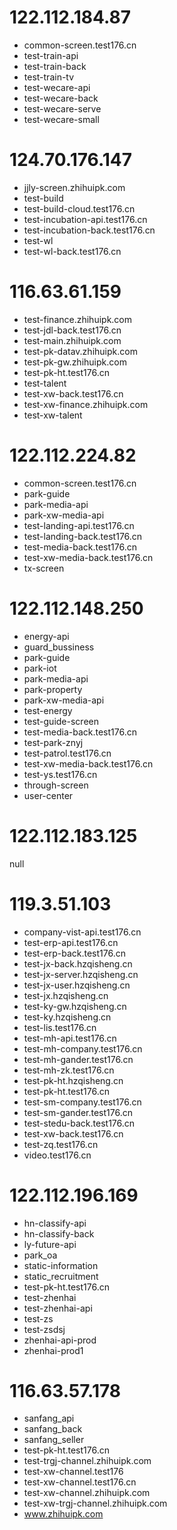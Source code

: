 # 122.112.184.87

- common-screen.test176.cn
- test-train-api
- test-train-back
- test-train-tv
- test-wecare-api
- test-wecare-back
- test-wecare-serve
- test-wecare-small

# 124.70.176.147

- jjly-screen.zhihuipk.com
- test-build
- test-build-cloud.test176.cn
- test-incubation-api.test176.cn
- test-incubation-back.test176.cn
- test-wl
- test-wl-back.test176.cn

# 116.63.61.159

- test-finance.zhihuipk.com
- test-jdl-back.test176.cn
- test-main.zhihuipk.com
- test-pk-datav.zhihuipk.com
- test-pk-gw.zhihuipk.com
- test-pk-ht.test176.cn
- test-talent
- test-xw-back.test176.cn
- test-xw-finance.zhihuipk.com
- test-xw-talent

# 122.112.224.82

- common-screen.test176.cn
- park-guide
- park-media-api
- park-xw-media-api
- test-landing-api.test176.cn
- test-landing-back.test176.cn
- test-media-back.test176.cn
- test-xw-media-back.test176.cn
- tx-screen

# 122.112.148.250

- energy-api
- guard_bussiness
- park-guide
- park-iot
- park-media-api
- park-property
- park-xw-media-api
- test-energy
- test-guide-screen
- test-media-back.test176.cn
- test-park-znyj
- test-patrol.test176.cn
- test-xw-media-back.test176.cn
- test-ys.test176.cn
- through-screen
- user-center

# 122.112.183.125

null

# 119.3.51.103

- company-vist-api.test176.cn
- test-erp-api.test176.cn
- test-erp-back.test176.cn
- test-jx-back.hzqisheng.cn
- test-jx-server.hzqisheng.cn
- test-jx-user.hzqisheng.cn
- test-jx.hzqisheng.cn
- test-ky-gw.hzqisheng.cn
- test-ky.hzqisheng.cn
- test-lis.test176.cn
- test-mh-api.test176.cn
- test-mh-company.test176.cn
- test-mh-gander.test176.cn
- test-mh-zk.test176.cn
- test-pk-ht.hzqisheng.cn
- test-pk-ht.test176.cn
- test-sm-company.test176.cn
- test-sm-gander.test176.cn
- test-stedu-back.test176.cn
- test-xw-back.test176.cn
- test-zq.test176.cn
- video.test176.cn

# 122.112.196.169

- hn-classify-api
- hn-classify-back
- ly-future-api
- park_oa
- static-information
- static_recruitment
- test-pk-ht.test176.cn
- test-zhenhai
- test-zhenhai-api
- test-zs
- test-zsdsj
- zhenhai-api-prod
- zhenhai-prod1

# 116.63.57.178

- sanfang_api
- sanfang_back
- sanfang_seller
- test-pk-ht.test176.cn
- test-trgj-channel.zhihuipk.com
- test-xw-channel.test176
- test-xw-channel.test176.cn
- test-xw-channel.zhihuipk.com
- test-xw-trgj-channel.zhihuipk.com
- www.zhihuipk.com